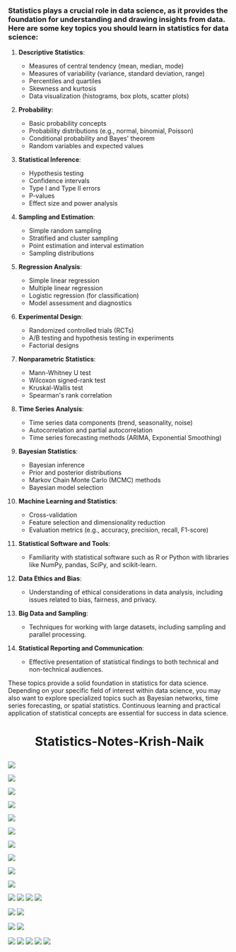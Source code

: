 ### Statistics plays a crucial role in data science, as it provides the foundation for understanding and drawing insights from data. Here are some key topics you should learn in statistics for data science:
 
1. **Descriptive Statistics**:  
   - Measures of central tendency (mean, median, mode)
   - Measures of variability (variance, standard deviation, range)
   - Percentiles and quartiles
   - Skewness and kurtosis
   - Data visualization (histograms, box plots, scatter plots)

2. **Probability**:
   - Basic probability concepts
   - Probability distributions (e.g., normal, binomial, Poisson)
   - Conditional probability and Bayes' theorem
   - Random variables and expected values

3. **Statistical Inference**:
   - Hypothesis testing
   - Confidence intervals
   - Type I and Type II errors
   - P-values
   - Effect size and power analysis

4. **Sampling and Estimation**:
   - Simple random sampling
   - Stratified and cluster sampling
   - Point estimation and interval estimation
   - Sampling distributions

5. **Regression Analysis**:
   - Simple linear regression
   - Multiple linear regression
   - Logistic regression (for classification)
   - Model assessment and diagnostics

6. **Experimental Design**:
   - Randomized controlled trials (RCTs)
   - A/B testing and hypothesis testing in experiments
   - Factorial designs

7. **Nonparametric Statistics**:
   - Mann-Whitney U test
   - Wilcoxon signed-rank test
   - Kruskal-Wallis test
   - Spearman's rank correlation

8. **Time Series Analysis**:
   - Time series data components (trend, seasonality, noise)
   - Autocorrelation and partial autocorrelation
   - Time series forecasting methods (ARIMA, Exponential Smoothing)

9. **Bayesian Statistics**:
   - Bayesian inference
   - Prior and posterior distributions
   - Markov Chain Monte Carlo (MCMC) methods
   - Bayesian model selection

10. **Machine Learning and Statistics**:
    - Cross-validation
    - Feature selection and dimensionality reduction
    - Evaluation metrics (e.g., accuracy, precision, recall, F1-score)

11. **Statistical Software and Tools**:
    - Familiarity with statistical software such as R or Python with libraries like NumPy, pandas, SciPy, and scikit-learn.

12. **Data Ethics and Bias**:
    - Understanding of ethical considerations in data analysis, including issues related to bias, fairness, and privacy.

13. **Big Data and Sampling**:
    - Techniques for working with large datasets, including sampling and parallel processing.

14. **Statistical Reporting and Communication**:
    - Effective presentation of statistical findings to both technical and non-technical audiences.

These topics provide a solid foundation in statistics for data science. Depending on your specific field of interest within data science, you may also want to explore specialized topics such as Bayesian networks, time series forecasting, or spatial statistics. Continuous learning and practical application of statistical concepts are essential for success in data science.






# <p align="center">Statistics-Notes-Krish-Naik</p>


![](https://github.com/praj2408/Statistics-Notes-Krish-Naik/blob/main/Statistics%20Notes/1.jpg)

![](https://github.com/praj2408/Statistics-Notes-Krish-Naik/blob/main/Statistics%20Notes/2023_09_04%201_32%20am%20Office%20Lens.jpg)

![](https://github.com/praj2408/Statistics-Notes-Krish-Naik/blob/main/Statistics%20Notes/2023_09_04%201_32%20am%20Office%20Lens%20(1).jpg)

![](https://github.com/praj2408/Statistics-Notes-Krish-Naik/blob/main/Statistics%20Notes/2023_09_04%201_32%20am%20Office%20Lens%20(2).jpg)

![](https://github.com/praj2408/Statistics-Notes-Krish-Naik/blob/main/Statistics%20Notes/2023_09_04%201_43%20am%20Office%20Lens%20(1).jpg)

![](https://github.com/praj2408/Statistics-Notes-Krish-Naik/blob/main/Statistics%20Notes/2023_09_04%201_43%20am%20Office%20Lens%20(2).jpg)

![](https://github.com/praj2408/Statistics-Notes-Krish-Naik/blob/main/Statistics%20Notes/2023_09_04%201_43%20am%20Office%20Lens%20(3).jpg)

![](https://github.com/praj2408/Statistics-Notes-Krish-Naik/blob/main/Statistics%20Notes/2023_09_04%201_43%20am%20Office%20Lens%20(4).jpg)

![](https://github.com/praj2408/Statistics-Notes-Krish-Naik/blob/main/Statistics%20Notes/2023_09_04%201_43%20am%20Office%20Lens%20(5).jpg)

![](https://github.com/praj2408/Statistics-Notes-Krish-Naik/blob/main/Statistics%20Notes/2023_09_04%201_43%20am%20Office%20Lens%20(6).jpg)

![](https://github.com/praj2408/Statistics-Notes-for-Data-Science.-Practical-and-Theory/blob/main/Statistics%20Notes/2023_09_28%204_16%20pm%20Office%20Lens.jpg)
![](https://github.com/praj2408/Statistics-Notes-for-Data-Science.-Practical-and-Theory/blob/main/Statistics%20Notes/2023_09_28%204_17%20pm%20Office%20Lens.jpg)
![](https://github.com/praj2408/Statistics-Notes-for-Data-Science.-Practical-and-Theory/blob/main/Statistics%20Notes/2023_09_28%204_17%20pm%20Office%20Lens%20(1).jpg)
![](https://github.com/praj2408/Statistics-Notes-for-Data-Science.-Practical-and-Theory/blob/main/Statistics%20Notes/2023_09_28%204_46%20pm%20Office%20Lens.jpg)

![](https://github.com/praj2408/Statistics-Notes-for-Data-Science.-Practical-and-Theory/blob/main/Statistics%20Notes/1695924116514.jpg)
![](https://github.com/praj2408/Statistics-Notes-for-Data-Science.-Practical-and-Theory/blob/main/Statistics%20Notes/1695924116504.jpg)

![](https://github.com/praj2408/Statistics-Notes-for-Data-Science.-Practical-and-Theory/blob/main/Statistics%20Notes/1695924116531.jpg)
![](https://github.com/praj2408/Statistics-Notes-for-Data-Science.-Practical-and-Theory/blob/main/Statistics%20Notes/1695924116521.jpg)

![](https://github.com/praj2408/Statistics-Notes-for-Data-Science.-Practical-and-Theory/blob/main/Statistics%20Notes/1696045189642.jpg)
![](https://github.com/praj2408/Statistics-Notes-for-Data-Science.-Practical-and-Theory/blob/main/Statistics%20Notes/1696045189637.jpg)
![](https://github.com/praj2408/Statistics-Notes-for-Data-Science.-Practical-and-Theory/blob/main/Statistics%20Notes/1696045189632.jpg)
![](https://github.com/praj2408/Statistics-Notes-for-Data-Science.-Practical-and-Theory/blob/main/Statistics%20Notes/1696045189629.jpg)
![](https://github.com/praj2408/Statistics-Notes-for-Data-Science.-Practical-and-Theory/blob/main/Statistics%20Notes/1696069507970.jpg)
